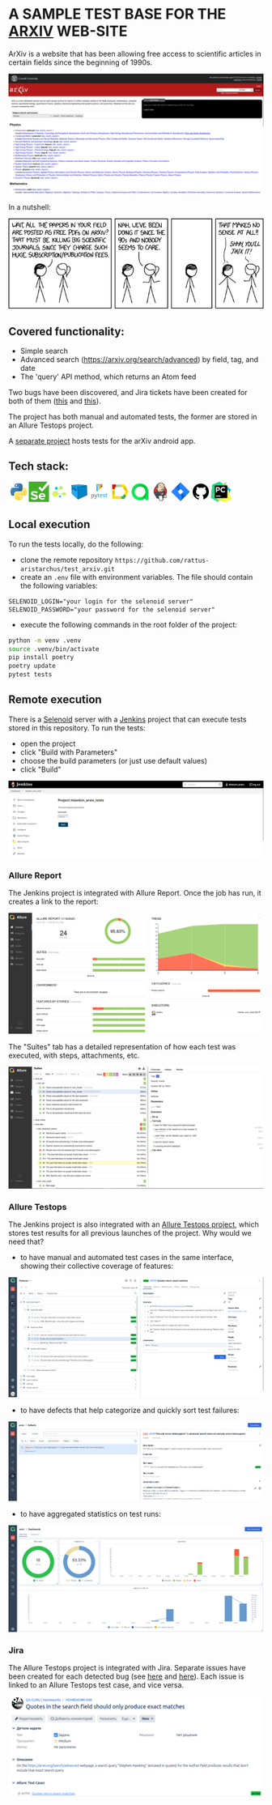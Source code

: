# A SAMPLE TEST BASE FOR THE [ARXIV](https://arxiv.org/) WEB-SITE

ArXiv is a website that has been allowing free access to scientific articles in certain fields since the beginning of 1990s. 

![Arxiv main page](/resources/images/arxiv.png)

In a nutshell:

![XKCD on the subject](/resources/images/arxiv_xkcd.png)

## Covered functionality:

- Simple search
- Advanced search (https://arxiv.org/search/advanced) by field, tag, and date
- The 'query' API method, which returns an Atom feed

Two bugs have been discovered, and Jira tickets have been created for both of them ([this](https://jira.autotests.cloud/browse/HOMEWORK-963) and [this](https://jira.autotests.cloud/browse/HOMEWORK-948)).

The project has both manual and automated tests, the former are stored in an Allure Testops project.

A [separate project](https://github.com/rattus-aristarchus/test-arxiv-mobile) hosts tests for the arXiv android app.

## Tech stack:
<img src="resources/icons/python.svg" height="40" width="40" /><img src="resources/icons/selenium.png" height="40" width="40" /><img src="resources/icons/selene.png" height="40" width="40" /><img src="resources/icons/selenoid.svg" height="40" width="40" /><img src="resources/icons/pytest.svg" height="40" width="40" /><img src="resources/icons/allure_Report.svg" height="40" width="40" /><img src="resources/icons/allure_EE.svg" height="40" width="40" /><img src="resources/icons/jenkins.svg" height="40" width="40" /><img src="resources/icons/jira.svg" height="40" width="40" /><img src="resources/icons/github.png" height="40" width="40" /><img src="resources/icons/pycharm.png" height="40" width="40" />

## Local execution

To run the tests locally, do the following:

- clone the remote repository `https://github.com/rattus-aristarchus/test_arxiv.git`
- create an `.env` file with environment variables. The file should contain the following variables:
```
SELENOID_LOGIN="your login for the selenoid server"
SELENOID_PASSWORD="your password for the selenoid server"
```
- execute the following commands in the root folder of the project:
```sh
python -m venv .venv
source .venv/bin/activate
pip install poetry
poetry update
pytest tests
```


##  Remote execution

There is a [Selenoid](https://selenoid.autotests.cloud/#/) server with a [Jenkins](https://jenkins.autotests.cloud/job/mlankin_arxiv_tests/) project that can execute tests stored in this repository. To run the tests:
- open the project
- click "Build with Parameters"
- choose the build parameters (or just use default values)
- click "Build"

![Run in Jenkins](resources/images/jenkins_run.png)

### Allure Report

The Jenkins project is integrated with Allure Report. Once the job has run, it creates a link to the report:

![Allure Report](resources/images/allure_report.png)

The "Suites" tab has a detailed representation of how each test was executed, with steps, attachments, etc.

![Allure Report](resources/images/allure_report_tree.png)


### Allure Testops

The Jenkins project is also integrated with an [Allure Testops project](https://allure.autotests.cloud/project/3759/dashboards), which stores test results for all previous launches of the project. Why would we need that? 

-  to have manual and automated test cases in the same interface, showing their collective coverage of features:

![Manual and automated test cases in Allure Testops](resources/images/allure_testops_manual_and_automated.png)

- to have defects that help categorize and quickly sort test failures:

![Allure Testops dashboard](resources/images/allure_testops_defects.png)

- to have aggregated statistics on test runs:

![Allure Testops dashboard](resources/images/allure_testops_dashboard.png)

### Jira

The Allure Testops project is integrated with Jira. Separate issues have been created for each detected bug (see [here](https://jira.autotests.cloud/browse/HOMEWORK-948) and [here](https://jira.autotests.cloud/browse/HOMEWORK-963)). Each issue is linked to an Allure Testops test case, and vice versa.

![Jira](resources/images/jira.png)
